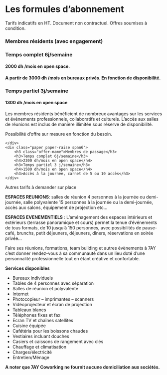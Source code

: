 # Les formules d’abonnement

Tarifs indicatifs en HT. Document non contractuel. Offres soumises à condition.

<div class="offers row-fluid">
    <div class="paper paper-raise span6">
        <h3 class="offer-name">Membres résidents (avec engagement)</h3>
        <h3>Temps complet 6j/semaine </h3>
        <h4>2000 dh /mois en open space.</h4>
        <h4>A partir de 3000 dh /mois en bureaux privés. En fonction de disponibilité.</h4>
        <h3>Temps partiel 3j/semaine</h3>
        <h4>1300 dh /mois en open space</h4>

Les membres résidents bénéficient de nombreux avantages sur les services et évènements professionnels, collaboratifs et culturels. L’accès aux salles de réunions est inclus de manière illimitée sous réserve de disponibilité.

Possibilité d’offre sur mesure en fonction du besoin.

    </div>
    <div class="paper paper-raise span6">
        <h3 class="offer-name">Membres de passage</h3>
        <h3>Temps complet 6j/semaine</h3>
        <h4>2300 dh/mois en open space</h4>
        <h3>Temps partiel 3 j/semaine</h3>
        <h4>1500 dh/mois en open space</h4>
        <h3>Accès à la journée, carnet de 5 ou 10 accès</h3>
    </div>
</div>

Autres tarifs à demander sur place

__ESPACES REUNIONS__: salles de réunion 4 personnes à la journée ou demi-journée, salle polyvalente 15 personnes à la journée ou la demi-journée, accès aux salons, équipement de projection etc…

__ESPACES EVENEMENTIELS__ : L’aménagement des espaces intérieurs et extérieurs (terrasse panoramique et cours) permet la tenue d’événements de tous formats, de 10 jusqu’à 150 personnes, avec possibilités de pause-café, brunchs, petit déjeuners, déjeuners, dîners, réservations en soirée privée…

Faire ses réunions, formations, team building et autres évènements à 7AY c’est donner rendez-vous à sa communauté dans un lieu doté d’une personnalité professionnelle tout en étant créative et confortable. 

__Services disponibles__

* Bureaux individuels
* Tables de 4 personnes avec séparation
* Salles de réunion et polyvalente
* Internet
* Photocopieur – imprimantes – scanners 
* Vidéoprojecteur et écran de projection
* Tableaux blancs
* Téléphones fixes et fax 
* Ecran TV et chaînes satellites
* Cuisine équipée
* Cafétéria pour les boissons chaudes
* Vestiaires incluant douches
* Casiers et caissons de rangement avec clés
* Chauffage et climatisation
* Charges/électricité
* Entretien/Ménage 

__A noter que 7AY Coworking ne fournit aucune domiciliation aux sociétés.__

